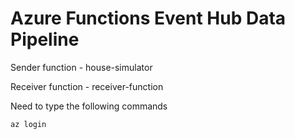 # Azure Functions Event Hub Data Pipeline

Sender function - house-simulator

Receiver function - receiver-function

Need to type the following commands

`az login`
